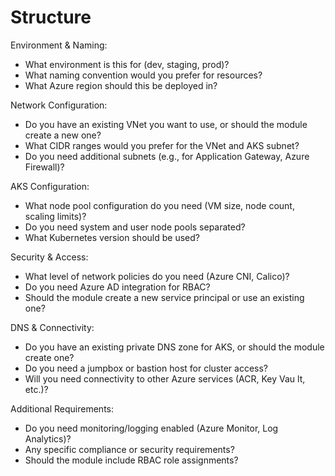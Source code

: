 # Structure

Environment & Naming:
- What environment is this for (dev, staging, prod)?
- What naming convention would you prefer for resources?
- What Azure region should this be deployed in?

Network Configuration:
- Do you have an existing VNet you want to use, or should the module create a new one?
- What CIDR ranges would you prefer for the VNet and AKS subnet?
- Do you need additional subnets (e.g., for Application Gateway, Azure Firewall)?

AKS Configuration:
- What node pool configuration do you need (VM size, node count, scaling limits)?
- Do you need system and user node pools separated?
- What Kubernetes version should be used?

Security & Access:
- What level of network policies do you need (Azure CNI, Calico)?
- Do you need Azure AD integration for RBAC?
- Should the module create a new service principal or use an existing one?

DNS & Connectivity:
- Do you have an existing private DNS zone for AKS, or should the module create one?
- Do you need a jumpbox or bastion host for cluster access?
- Will you need connectivity to other Azure services (ACR, Key Vau lt, etc.)?

Additional Requirements:
- Do you need monitoring/logging enabled (Azure Monitor, Log Analytics)?
- Any specific compliance or security requirements?
- Should the module include RBAC role assignments?

